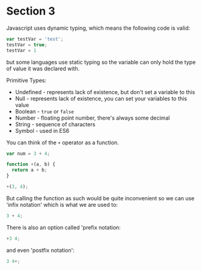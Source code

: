 # Section 3

Javascript uses dynamic typing, which means the following code is valid:
``` Javascript
var testVar = 'test';
testVar = true;
testVar = 1
```
but some languages use static typing so the variable can only hold the type of value it was declared with.

Primitive Types:
  - Undefined - represents lack of existence, but don't set a variable to this
  - Null - represents lack of existence, you can set your variables to this value
  - Boolean - ```true``` or ```false```
  - Number - floating point number, there's always some decimal
  - String - sequence of characters
  - Symbol - used in ES6

You can think of the ```+``` operator as a function.
``` Javascript
var num = 3 + 4;

function +(a, b) {
  return a + b;
}

+(3, 4);
```

But calling the function as such would be quite inconvenient so we can use 'infix notation' which is what we are used to:
``` Javascript
3 + 4;
```
There is also an option called 'prefix notation:
``` Javascript
+3 4;
```
and even 'postfix notation':
``` Javascript
3 4+;
```
